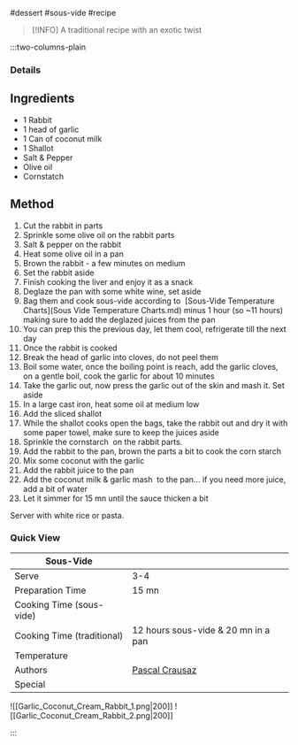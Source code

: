 #dessert #sous-vide #recipe

> [!INFO]
> A traditional recipe with an exotic twist

:::two-columns-plain

### Details
## Ingredients

- 1 Rabbit
- 1 head of garlic
- 1 Can of coconut milk
- 1 Shallot
- Salt & Pepper
- Olive oil
- Cornstatch


## Method

1. Cut the rabbit in parts 
2. Sprinkle some olive oil on the rabbit parts
3. Salt & pepper on the rabbit
4. Heat some olive oil in a pan
5. Brown the rabbit - a few minutes on medium 
6. Set the rabbit aside
7. Finish cooking the liver and enjoy it as a snack
8. Deglaze the pan with some white wine, set aside
9. Bag them and cook sous-vide according to  [Sous-Vide Temperature Charts](Sous Vide Temperature Charts.md) minus 1 hour (so ~11 hours) making sure to add the deglazed juices from the pan
  1. You can prep this the previous day, let them cool, refrigerate till the next day
10. Once the rabbit is cooked
11. Break the head of garlic into cloves, do not peel them
12. Boil some water, once the boiling point is reach, add the garlic cloves, on a gentle boil, cook the garlic for about 10 minutes
13. Take the garlic out, now press the garlic out of the skin and mash it. Set aside 
14. In a large cast iron, heat some oil at medium low
15. Add the sliced shallot
16. While the shallot cooks open the bags, take the rabbit out and dry it with some paper towel, make sure to keep the juices aside
17. Sprinkle the cornstarch  on the rabbit parts.
18. Add the rabbit to the pan, brown the parts a bit to cook the corn starch
19. Mix some coconut with the garlic
20. Add the rabbit juice to the pan
21. Add the coconut milk & garlic mash  to the pan... if you need more juice, add a bit of water
22. Let it simmer for 15 mn until the sauce thicken a bit

  

Server with white rice or pasta.





### Quick View
| Sous-Vide                  |                                                |
| -------------------------- | ---------------------------------------------- |
| Serve                      | 3-4                                            |
| Preparation Time           | 15 mn                                          |
| Cooking Time (sous-vide)   |                                                |
| Cooking Time (traditional) | 12 hours sous-vide & 20 mn in a pan            |
| Temperature                |                                                |
| Authors                    | [Pascal Crausaz](mailto:pascal@askpascal.com)  |
| Special                    |                                                |

![[Garlic_Coconut_Cream_Rabbit_1.png|200]]
![[Garlic_Coconut_Cream_Rabbit_2.png|200]]

:::

